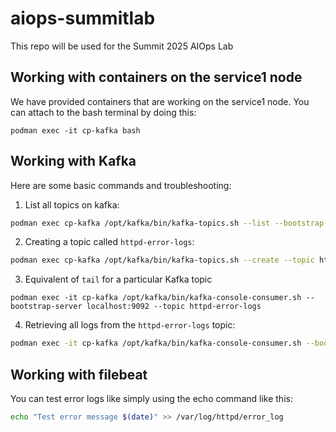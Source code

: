 # aiops-summitlab
This repo will be used for the Summit 2025 AIOps Lab







## Working with containers on the service1 node

We have provided containers that are working on the service1 node.  You can attach to the bash terminal by doing this:

```
podman exec -it cp-kafka bash
```


## Working with Kafka


Here are some basic commands and troubleshooting:


1. List all topics on kafka:

```bash
podman exec cp-kafka /opt/kafka/bin/kafka-topics.sh --list --bootstrap-server localhost:9092
```

2. Creating a topic called `httpd-error-logs`:

```bash
podman exec cp-kafka /opt/kafka/bin/kafka-topics.sh --create --topic httpd-error-logs --bootstrap-server localhost:9092 --partitions 1 --replication-factor 1
```

3. Equivalent of `tail` for a particular Kafka topic

```
podman exec -it cp-kafka /opt/kafka/bin/kafka-console-consumer.sh --bootstrap-server localhost:9092 --topic httpd-error-logs
```

4. Retrieving all logs from the `httpd-error-logs` topic:

```bash
podman exec -it cp-kafka /opt/kafka/bin/kafka-console-consumer.sh --bootstrap-server localhost:9092 --topic httpd-error-logs --from-beginning
```

## Working with filebeat

You can test error logs like simply using the echo command like this:

```bash
echo "Test error message $(date)" >> /var/log/httpd/error_log
```
